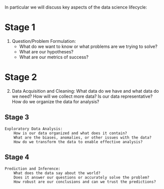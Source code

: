 
In particular we will discuss key aspects of the data science lifecycle:

# Stage 1

1. Question/Problem Formulation:
   * What do we want to know or what problems are we trying to solve?
   * What are our hypotheses?
   * What are our metrics of success?

# Stage 2
2. Data Acquisition and Cleaning:
        What data do we have and what data do we need?
        How will we collect more data?
        Is our data representative?
        How do we organize the data for analysis?
## Stage 3
    Exploratory Data Analysis:
        How is our data organized and what does it contain?
        What are the biases, anomalies, or other issues with the data?
        How do we transform the data to enable effective analysis?
## Stage 4
    Prediction and Inference:
        What does the data say about the world?
        Does it answer our questions or accurately solve the problem?
        How robust are our conclusions and can we trust the predictions? 

